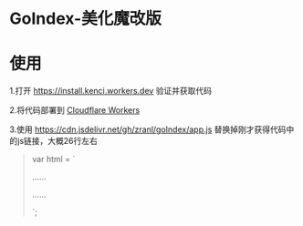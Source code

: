 # GoIndex-美化魔改版

# 使用

1.打开 https://install.kenci.workers.dev 验证并获取代码

2.将代码部署到 [Cloudflare Workers](https://www.cloudflare.com)

3.使用 https://cdn.jsdelivr.net/gh/zranl/goIndex/app.js 替换掉刚才获得代码中的js链接，大概26行左右
> var html = `
> 
> ......
> <script src="替换"></script>
> 
> ......
> 
> `;
